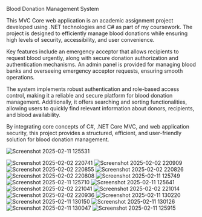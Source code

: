 Blood Donation Management System

This MVC Core web application is an academic assignment project developed using .NET technologies and C# as part of my coursework. The project is designed to efficiently manage blood donations while ensuring high levels of security, accessibility, and user convenience.

Key features include an emergency acceptor that allows recipients to request blood urgently, along with secure donation authorization and authentication mechanisms. An admin panel is provided for managing blood banks and overseeing emergency acceptor requests, ensuring smooth operations.

The system implements robust authentication and role-based access control, making it a reliable and secure platform for blood donation management. Additionally, it offers searching and sorting functionalities, allowing users to quickly find relevant information about donors, recipients, and blood availability.

By integrating core concepts of C#, .NET Core MVC, and web application security, this project provides a structured, efficient, and user-friendly solution for blood donation management.

![Screenshot 2025-02-11 125531](https://github.com/user-attachments/assets/f480eb1e-9a3f-45a9-9704-91612223aa49)

![Screenshot 2025-02-02 220741](https://github.com/user-attachments/assets/f4e15478-0e0d-4a62-bec7-be3484ec4d3c)
![Screenshot 2025-02-02 220909](https://github.com/user-attachments/assets/13e12f5b-0345-4381-97e9-3edd9bec4834)
![Screenshot 2025-02-02 220855](https://github.com/user-attachments/assets/77923b33-3241-4f08-ae98-00fc0c2823a4)
![Screenshot 2025-02-02 220826](https://github.com/user-attachments/assets/3bbfa8e2-242a-42a2-9c8a-62d8d1ce5d24)
![Screenshot 2025-02-02 220808](https://github.com/user-attachments/assets/a2a79e6a-10ae-463a-88cf-3c7b590e0d2c)
![Screenshot 2025-02-11 125749](https://github.com/user-attachments/assets/3dab6bb1-6a0d-4403-9e20-03ec3a882344)
![Screenshot 2025-02-11 125710](https://github.com/user-attachments/assets/321a3798-029f-47d4-b8e7-116856d52a2e)
![Screenshot 2025-02-11 125641](https://github.com/user-attachments/assets/d846db7e-b408-4efe-9ad4-348804f817d6)
![Screenshot 2025-02-02 221041](https://github.com/user-attachments/assets/7852ef07-f9c3-4697-94cd-8e2da0386b2e)
![Screenshot 2025-02-02 221014](https://github.com/user-attachments/assets/43769ea5-06c2-4501-aef1-fb5cecab11c2)
![Screenshot 2025-02-02 220936](https://github.com/user-attachments/assets/237c5918-a8f7-49a5-b278-f373747a463d)
![Screenshot 2025-02-11 130220](https://github.com/user-attachments/assets/8f5d8297-80bc-4245-aef2-0155026d113a)
![Screenshot 2025-02-11 130150](https://github.com/user-attachments/assets/93215788-4ba0-4e1f-9023-af96eeefb5dc)
![Screenshot 2025-02-11 130126](https://github.com/user-attachments/assets/6e062db7-3442-41c7-af3c-d5c8b0fb64d2)
![Screenshot 2025-02-11 130047](https://github.com/user-attachments/assets/888b7a79-8034-4c21-97f7-9c2bdb61fa83)
![Screenshot 2025-02-11 125915](https://github.com/user-attachments/assets/e623ebf7-5090-4c9b-800c-96f6631e9354)
